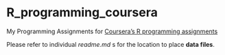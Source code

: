 # R_programming_coursera
My Programming Assignments for [Coursera’s R programming assignments](https://class.coursera.org/rprog-013)

Please refer to individual *readme.md* s for the location to place **data files**.